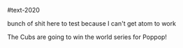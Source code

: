 #text-2020

bunch of shit here to test because I can't get atom to work

The Cubs are going to win the world series for Poppop!
